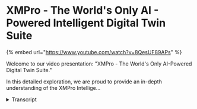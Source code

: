 # XMPro - The World's Only AI - Powered Intelligent Digital Twin Suite
{% embed url="https://www.youtube.com/watch?v=8QesUF89APs" %}



Welcome to our video presentation: "XMPro - The World's Only AI-Powered Digital Twin Suite."


In this detailed exploration, we are proud to provide an in-depth understanding of the XMPro Intellige...
<details>
<summary>Transcript</summary>Welcome to our video presentation: "XMPro - The World's Only AI-Powered Digital Twin Suite."


In this detailed exploration, we are proud to provide an in-depth understanding of the XMPro Intellige...
in any asset intensive industry every

minute counts

unexpected events can Blindside

businesses and cause Ripple effects that

impact the entire supply chain

that's why companies are turning to

digital twins to help them streamline

their operations but digital twin is a

virtual replica of a physical asset or

process it allows companies to simulate

Monitor and optimize their operations in

real time

but not all digital twin Solutions are

created equal

that's where XM Pro comes in

XM Pro is the world's only AI powered

intelligent digital twin Suite that

enables companies to rapidly build and

deploy AI power digital twin models

the solution includes several powerful

components to streamline the process

the XM Pro Data stream designer is a

powerful drag and drop tool that enables

subject matter experts to create data

models and integrate diverse data from a

wide range of sources this tool allows

businesses to create accurate and

comprehensive digital twin models that

reflect the complex interdependencies

between machines and processes within

their operations

the XM Pro app designer is a no code

development tool that enables subject

matter experts to build custom

applications that can be used to

interact with digital twin models

these applications can be used to

Monitor and control operations in real

time while also providing real-time

feedback on performance the XM Pro

recommendation engine provides insights

and recommendations for Effective and

prescriptive action

by providing data-driven recommendations

companies can make informed decisions to

improve efficiency and reduce asset

downtime

at the heart of our solution XM Pro idts

is infused with Advanced AI capabilities

to power your digital twins

in XM Pro data streams you can

seamlessly integrate AI models and

Implement executable Ai and machine

learning for Automated Business

processes

XM Pro intelligent digital twins

facilitate scalable and cost-effective

Innovation and experimentation in AI xim

Pro notebooks a feature of the platform

offer an interactive environment for

continuous innovation running

simulations and visualizations with data

algorithms and models in real time

XM Pro augmented AI further enhances

your decision-making capabilities

our self-learning digital twins leverage

artificial intelligence and machine

learning to augment decision support and

automation

this integration of real-time data with

generative open AI augments your event

data making AI more accessible to your

business

companies that deploy XM Pro

consistently see at least 10x Roi with

initial digital twin applications built

in only a matter of weeks

this is why a number of Fortune 500

companies and even two Fortune 20

companies trust XM Pro as their digital

twin composition platform

XM Pro allows companies to build a

common operating picture that integrates

all the data from various sources into a

unified event board

this feature provides real-time

visibility of operations at a strategic

tactical and operational level

this enables decision makers to identify

and react to potential issues before

they occur

don't know where to begin

the team at XM Pro is ready to help you

every step of the way

our expert consultant team can guide and

train your subject matter experts to

build high impact digital twin models

that feature granular kpi and Roi

measurement

contact us and start building your first

XM Pro digital twin today
</details>